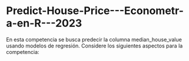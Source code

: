 # Predict-House-Price---Econometr-a-en-R---2023
En esta competencia se busca predecir la columna median_house_value usando modelos de regresión. Considere los siguientes aspectos para la competencia:
